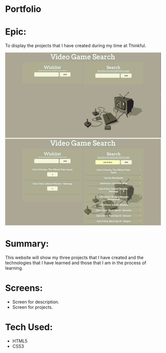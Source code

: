# Portfolio

# Epic: 
To display the projects that I have created during my time at Thinkful.

![Screenshots](https://github.com/serenity4eternity786/node-js-capstone/blob/master/Capture2.PNG)
![Screenshots](https://github.com/serenity4eternity786/node-js-capstone/blob/master/Capture3.PNG)

# Summary:
This website will show my three projects that I have created and the technologies that I have learned and those that I am in the process of learning.

# Screens:
- Screen for description.
- Screen for projects.

# Tech Used:
- HTML5
- CSS3
